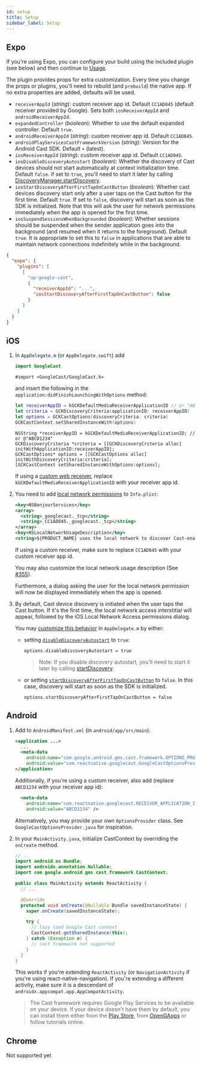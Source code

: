 ```yaml
---
id: setup
title: Setup
sidebar_label: Setup
---
```


## Expo

If you're using Expo, you can configure your build using the included plugin (see below) and then continue to [Usage](usage).

The plugin provides props for extra customization. Every time you change the props or plugins, you'll need to rebuild (and `prebuild`) the native app. If no extra properties are added, defaults will be used.

- `receiverAppId` (_string_): custom receiver app id. Default `CC1AD845` (default receiver provided by Google). Sets both `iosReceiverAppId` and `androidReceiverAppId`.
- `expandedController` (_boolean_): Whether to use the default expanded controller. Default `true`.
- `androidReceiverAppId` (_string_): custom receiver app id. Default `CC1AD845`.
- `androidPlayServicesCastFrameworkVersion` (_string_): Version for the Android Cast SDK. Default `+` (latest).
- `iosReceiverAppId` (_string_): custom receiver app id. Default `CC1AD845`.
- `iosDisableDiscoveryAutostart` (_boolean_): Whether the discovery of Cast devices should not start automatically at context initialization time. Default `false`. if set to `true`, you'll need to start it later by calling [DiscoveryManager.startDiscovery](../api/classes/discoverymanager#startdiscovery).
- `iosStartDiscoveryAfterFirstTapOnCastButton` (_boolean_): Whether cast devices discovery start only after a user taps on the Cast button for the first time. Default `true`. If set to `false`, discovery will start as soon as the SDK is initialized. Note that this will ask the user for network permissions immediately when the app is opened for the first time.
- `iosSuspendSessionsWhenBackgrounded` (_boolean_): Whether sessions should be suspended when the sender application goes into the background (and resumed when it returns to the foreground). Default `true`. It is appropriate to set this to `false` in applications that are able to maintain network connections indefinitely while in the background.

```json
{
  "expo": {
    "plugins": [
      [
        "op-google-cast",
        {
          "receiverAppId": "...",
          "iosStartDiscoveryAfterFirstTapOnCastButton": false
        }
      ]
    ]
  }
}
```

## iOS

1. In `AppDelegate.m` (or `AppDelegate.swift`) add

   <!--DOCUSAURUS_CODE_TABS-->
   <!--Swift-->

   ```swift
   import GoogleCast
   ```

   <!--Objective-C-->

   ```obj-c
   #import <GoogleCast/GoogleCast.h>
   ```

   <!--END_DOCUSAURUS_CODE_TABS-->

   and insert the following in the `application:didFinishLaunchingWithOptions` method:

   <!--DOCUSAURUS_CODE_TABS-->
   <!--Swift-->

   ```swift
   let receiverAppID = kGCKDefaultMediaReceiverApplicationID // or "ABCD1234"
   let criteria = GCKDiscoveryCriteria(applicationID: receiverAppID)
   let options = GCKCastOptions(discoveryCriteria: criteria)
   GCKCastContext.setSharedInstanceWith(options)
   ```

   <!--Objective-C-->

   ```obj-c
   NSString *receiverAppID = kGCKDefaultMediaReceiverApplicationID; // or @"ABCD1234"
   GCKDiscoveryCriteria *criteria = [[GCKDiscoveryCriteria alloc] initWithApplicationID:receiverAppID];
   GCKCastOptions* options = [[GCKCastOptions alloc] initWithDiscoveryCriteria:criteria];
   [GCKCastContext setSharedInstanceWithOptions:options];
   ```

   <!--END_DOCUSAURUS_CODE_TABS-->

   If using a [custom web receiver](https://developers.google.com/cast/docs/web_receiver), replace `kGCKDefaultMediaReceiverApplicationID` with your receiver app id.

2. You need to add [local network permissions](https://developers.google.com/cast/docs/ios_sender/permissions_and_discovery) to `Info.plist`:

   ```xml
   <key>NSBonjourServices</key>
   <array>
     <string>_googlecast._tcp</string>
     <string>_CC1AD845._googlecast._tcp</string>
   </array>
   <key>NSLocalNetworkUsageDescription</key>
   <string>${PRODUCT_NAME} uses the local network to discover Cast-enabled devices on your WiFi network.</string>
   ```

   If using a custom receiver, make sure to replace `CC1AD845` with your custom receiver app id.

   You may also customize the local network usage description (See [#355](https://github.com/op-google-cast/op-google-cast/issues/355#issuecomment-906520304)).

   Furthermore, a dialog asking the user for the local network permission will now be displayed immediately when the app is opened.

3. By default, Cast device discovery is initiated when the user taps the Cast button. If it's the first time, the local network access interstitial will appear, followed by the iOS Local Network Access permissions dialog.

   You may [customize this behavior](https://developers.google.com/cast/docs/ios_sender/ios_permissions_changes#customizations) in `AppDelegate.m` by either:

   - setting [`disableDiscoveryAutostart`](https://developers.google.com/cast/docs/reference/ios/interface_g_c_k_cast_options#a6cfeb6f96487fd0e1fc68c31928d3e3d) to `true`:

     ```obj-c
     options.disableDiscoveryAutostart = true
     ```

     > Note: If you disable discovery autostart, you'll need to start it later by calling [startDiscovery](../api/classes/discoverymanager#startdiscovery).

   - or setting [`startDiscoveryAfterFirstTapOnCastButton`](https://developers.google.com/cast/docs/reference/ios/interface_g_c_k_cast_options#a1e701e7d1852d1e09ec2aee936b46413) to `false`. In this case, discovery will start as soon as the SDK is initialized.

     ```obj-c
     options.startDiscoveryAfterFirstTapOnCastButton = false
     ```

## Android

1. Add to `AndroidManifest.xml` (in `android/app/src/main`):

   ```xml
   <application ...>
     ...
     <meta-data
       android:name="com.google.android.gms.cast.framework.OPTIONS_PROVIDER_CLASS_NAME"
       android:value="com.reactnative.googlecast.GoogleCastOptionsProvider" />
   </application>
   ```

   Additionally, if you're using a custom receiver, also add (replace `ABCD1234` with your receiver app id):

   ```xml
     <meta-data
       android:name="com.reactnative.googlecast.RECEIVER_APPLICATION_ID"
       android:value="ABCD1234" />
   ```

   Alternatively, you may provide your own `OptionsProvider` class. See `GoogleCastOptionsProvider.java` for inspiration.

2. In your `MainActivity.java`, initialize CastContext by overriding the `onCreate` method.

   ```java
   // ...
   import android.os.Bundle;
   import androidx.annotation.Nullable;
   import com.google.android.gms.cast.framework.CastContext;

   public class MainActivity extends ReactActivity {
     // ...

     @Override
     protected void onCreate(@Nullable Bundle savedInstanceState) {
       super.onCreate(savedInstanceState);

       try {
         // lazy load Google Cast context
         CastContext.getSharedInstance(this);
       } catch (Exception e) {
         // cast framework not supported
       }
     }
   }
   ```

   This works if you're extending `ReactActivity` (or `NavigationActivity` if you're using react-native-navigation). If you're extending a different activity, make sure it is a descendant of `androidx.appcompat.app.AppCompatActivity`.

   > The Cast framework requires Google Play Services to be available on your device. If your device doesn't have them by default, you can install them either from the [Play Store](<(https://play.google.com/store/apps/details?id=com.google.android.gms&hl=en_US&gl=US)>), from [OpenGApps](http://opengapps.org/) or follow tutorials online.

## Chrome

Not supported yet
